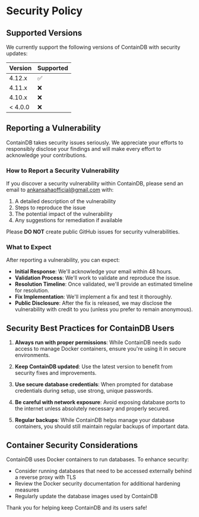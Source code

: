 # Security Policy

## Supported Versions

We currently support the following versions of ContainDB with security updates:

| Version | Supported          |
| ------- | ------------------ |
| 4.12.x  | :white_check_mark: |
| 4.11.x  | :x:                |
| 4.10.x  | :x:                |
| < 4.0.0 | :x:                |

## Reporting a Vulnerability

ContainDB takes security issues seriously. We appreciate your efforts to responsibly disclose your findings and will make every effort to acknowledge your contributions.

### How to Report a Security Vulnerability

If you discover a security vulnerability within ContainDB, please send an email to ankansahaofficial@gmail.com with:

1. A detailed description of the vulnerability
2. Steps to reproduce the issue
3. The potential impact of the vulnerability
4. Any suggestions for remediation if available

Please **DO NOT** create public GitHub issues for security vulnerabilities.

### What to Expect

After reporting a vulnerability, you can expect:

- **Initial Response**: We'll acknowledge your email within 48 hours.
- **Validation Process**: We'll work to validate and reproduce the issue.
- **Resolution Timeline**: Once validated, we'll provide an estimated timeline for resolution.
- **Fix Implementation**: We'll implement a fix and test it thoroughly.
- **Public Disclosure**: After the fix is released, we may disclose the vulnerability with credit to you (unless you prefer to remain anonymous).

## Security Best Practices for ContainDB Users

1. **Always run with proper permissions**: While ContainDB needs sudo access to manage Docker containers, ensure you're using it in secure environments.

2. **Keep ContainDB updated**: Use the latest version to benefit from security fixes and improvements.

3. **Use secure database credentials**: When prompted for database credentials during setup, use strong, unique passwords.

4. **Be careful with network exposure**: Avoid exposing database ports to the internet unless absolutely necessary and properly secured.

5. **Regular backups**: While ContainDB helps manage your database containers, you should still maintain regular backups of important data.

## Container Security Considerations

ContainDB uses Docker containers to run databases. To enhance security:

- Consider running databases that need to be accessed externally behind a reverse proxy with TLS
- Review the Docker security documentation for additional hardening measures
- Regularly update the database images used by ContainDB

Thank you for helping keep ContainDB and its users safe!
